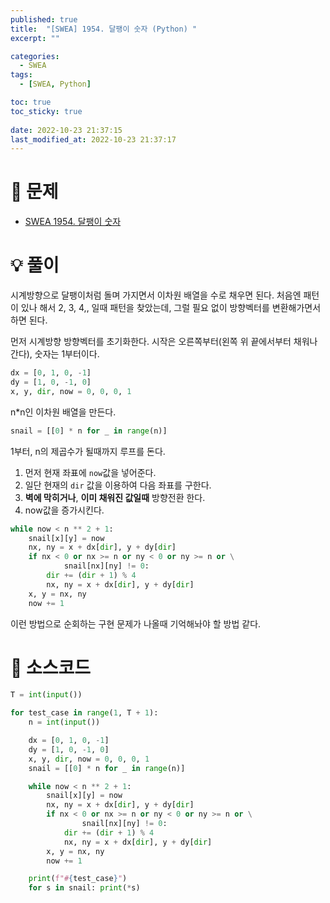 ```yaml
---
published: true
title:  "[SWEA] 1954. 달팽이 숫자 (Python) "
excerpt: ""

categories:
  - SWEA
tags:
  - [SWEA, Python]

toc: true
toc_sticky: true
 
date: 2022-10-23 21:37:15
last_modified_at: 2022-10-23 21:37:17
---
```

# 🔎 문제
- [SWEA 1954. 달팽이 숫자](https://swexpertacademy.com/main/code/problem/problemDetail.do?problemLevel=2&problemLevel=3&contestProbId=AV5PobmqAPoDFAUq&categoryId=AV5PobmqAPoDFAUq&categoryType=CODE&problemTitle=&orderBy=RECOMMEND_COUNT&selectCodeLang=ALL&select-1=3&pageSize=10&pageIndex=1)


# 💡 풀이

시계방향으로 달팽이처럼 돌며 가지면서 이차원 배열을 수로 채우면 된다. 처음엔 패턴이 있나 해서 2, 3, 4,, 일때 패턴을 찾았는데, 그럴 필요 없이 방향벡터를 변환해가면서 하면 된다.

먼저 시계방향 방향벡터를 초기화한다. 시작은 오른쪽부터(왼쪽 위 끝에서부터 채워나간다), 숫자는 1부터이다.

```python
dx = [0, 1, 0, -1]
dy = [1, 0, -1, 0]
x, y, dir, now = 0, 0, 0, 1
```

n*n인 이차원 배열을 만든다.

```python
snail = [[0] * n for _ in range(n)]
```

1부터, n의 제곱수가 될때까지 루프를 돈다.

1. 먼저 현재 좌표에 `now`값을 넣어준다.
2. 일단 현재의 `dir` 값을 이용하여 다음 좌표를 구한다.
3. **벽에 막히거나**, **이미 채워진 값일때** 방향전환 한다.
4. now값을 증가시킨다.

```python
while now < n ** 2 + 1:
    snail[x][y] = now
    nx, ny = x + dx[dir], y + dy[dir]
    if nx < 0 or nx >= n or ny < 0 or ny >= n or \
            snail[nx][ny] != 0:
        dir += (dir + 1) % 4
        nx, ny = x + dx[dir], y + dy[dir]
    x, y = nx, ny
    now += 1
```

이런 방법으로 순회하는 구현 문제가 나올때 기억해놔야 할 방법 같다.

# 📃 소스코드
```python
T = int(input())

for test_case in range(1, T + 1):
    n = int(input())

    dx = [0, 1, 0, -1]
    dy = [1, 0, -1, 0]
    x, y, dir, now = 0, 0, 0, 1
    snail = [[0] * n for _ in range(n)]

    while now < n ** 2 + 1:
        snail[x][y] = now
        nx, ny = x + dx[dir], y + dy[dir]
        if nx < 0 or nx >= n or ny < 0 or ny >= n or \
                snail[nx][ny] != 0:
            dir += (dir + 1) % 4
            nx, ny = x + dx[dir], y + dy[dir]
        x, y = nx, ny
        now += 1

    print(f"#{test_case}")
    for s in snail: print(*s)
```
<br>